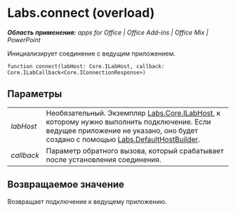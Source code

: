 
# Labs.connect (overload)

 _**Область применения:** apps for Office | Office Add-ins | Office Mix | PowerPoint_

Инициализирует соединение с ведущим приложением.

```
function connect(labHost: Core.ILabHost, callback: Core.ILabCallback<Core.IConnectionResponse>)
```


## Параметры


|||
|:-----|:-----|
| _labHost_|Необязательный. Экземпляр [Labs.Core.ILabHost](../../reference/office-mix/labs.core.ilabhost.md), к которому нужно выполнить подключение. Если ведущее приложение не указано, оно будет создано с помощью [Labs.DefaultHostBuilder](../../reference/office-mix/labs.defaulthostbuilder.md).|
| _callback_|Параметр обратного вызова, который срабатывает после установления соединения.|

## Возвращаемое значение

Возвращает подключение к ведущему приложению.


